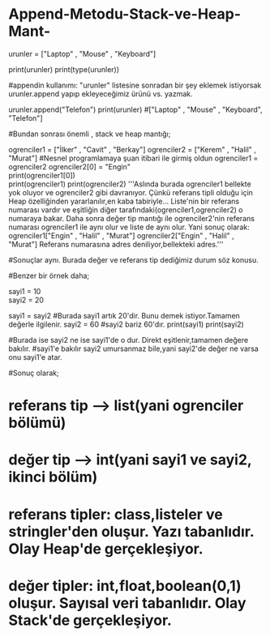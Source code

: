 # Append-Metodu-Stack-ve-Heap-Mant-

urunler = ["Laptop" , "Mouse" , "Keyboard"]

print(urunler)
print(type(urunler))  

#appendin kullanımı: "urunler" listesine sonradan bir şey eklemek istiyorsak urunler.append yapıp ekleyeceğimiz ürünü vs. yazmak.

urunler.append("Telefon")
print(urunler)    #["Laptop" , "Mouse" , "Keyboard", "Telefon"]

#Bundan sonrası önemli , stack ve heap mantığı;

ogrenciler1 = ["İlker" , "Cavit" , "Berkay"]
ogrenciler2 = ["Kerem" , "Halil" , "Murat"]
                                             #Nesnel programlamaya şuan itibari ile girmiş oldun
ogrenciler1 = ogrenciler2 
ogrenciler2[0] = "Engin"      
print(ogrenciler1[0])    
print(ogrenciler1)
print(ogrenciler2) 
'''Aslında burada ogrenciler1 bellekte yok oluyor ve ogrenciler2 gibi davranıyor.
 Çünkü referans tipli olduğu için Heap özelliğinden yararlanılır,en kaba tabiriyle...
 Liste'nin bir referans numarası vardır ve eşitliğin diğer tarafındaki(ogrenciler1,ogrenciler2) o numaraya bakar.
 Daha sonra değer tip mantığı ile ogrenciler2'nin referans numarası ogrenciler1 ile aynı olur ve liste de aynı olur.
 Yani sonuç olarak: ogrenciler1["Engin" , "Halil" , "Murat"]
                    ogrenciler2["Engin" , "Halil" , "Murat"]
 Referans numarasına adres deniliyor,bellekteki adres.'''      

#Sonuçlar aynı. Burada değer ve referans tip dediğimiz durum söz konusu.

#Benzer bir örnek daha;

sayi1 = 10                        
sayi2 = 20

sayi1 = sayi2  #Burada sayi1 artık 20'dir. Bunu demek istiyor.Tamamen değerle ilgilenir.
sayi2 = 60     #sayi2 bariz 60'dır. 
print(sayi1)
print(sayi2)   


#Burada ise sayi2 ne ise sayi1'de o dur. Direkt eşitlenir,tamamen değere bakılır.
#sayi1'e bakılır sayi2 umursanmaz bile,yani sayi2'de değer ne varsa onu sayi1'e atar.



#Sonuç olarak; 
 # referans tip --> list(yani ogrenciler bölümü)
 # değer tip --> int(yani sayi1 ve sayi2, ikinci bölüm)

# referans tipler: class,listeler ve stringler'den oluşur. Yazı tabanlıdır. Olay Heap'de gerçekleşiyor.
# değer tipler: int,float,boolean(0,1) oluşur. Sayısal veri tabanlıdır. Olay Stack'de gerçekleşiyor.
